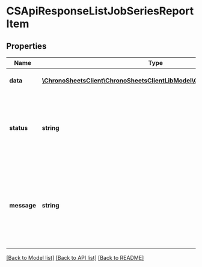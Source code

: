 # CSApiResponseListJobSeriesReportItem

## Properties
Name | Type | Description | Notes
------------ | ------------- | ------------- | -------------
**data** | [**\ChronoSheetsClient\ChronoSheetsClientLibModel\CSJobSeriesReportItem[]**](CSJobSeriesReportItem.md) | The main Data of the response | [optional] 
**status** | **string** | The API response status. Indicates if the request was successful, failed or was unauthorised. | [optional] 
**message** | **string** | A message to accompany the response status.  If the Status is failed, this message will hint why it failed and what you need to do. | [optional] 

[[Back to Model list]](../README.md#documentation-for-models) [[Back to API list]](../README.md#documentation-for-api-endpoints) [[Back to README]](../README.md)


